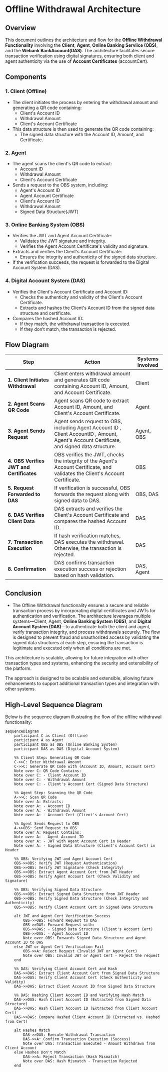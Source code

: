 # Offline Withdrawal Architecture

## Overview

This document outlines the architecture and flow for the **Offline Withdrawal Functionality** involving the **Client**, **Agent**, **Online Banking Serviice (OBS)**,  and the **Webank BankAccount(DAS)**. The architecture facilitates secure transaction verification using digital signatures, ensuring both client and agent authenticity via the use of **Account Certificates** (accountCert).


## Components

### 1. **Client (Offline)**
   - The client initiates the process by entering the withdrawal amount and generating a QR code containing:
     - Client's Account ID
     - Withdrawal Amount
     - Client's Account Certificate 
  - This  data structure is then used to generate the QR code containing:
    -  The signed data structure with the Account ID, Amount, and Certificate.

### 2. **Agent**
   - The agent scans the client's QR code to extract:
     - Account ID
     - Withdrawal Amount
     - Client's Account Certificate
   - Sends a request to the OBS system, including:
     - Agent's Account ID
     - Agent Account Certificate 
     - Client's Account ID
     - Withdrawal Amount
     - Signed Data Structure(JWT)

### 3. **Online Banking System (OBS)**
   - Verifies the JWT and Agent Account Certificate:
     - Validates the JWT signature and integrity.
     - Verifies the Agent Account Certificate's validity and signature.
   - Extracts and verifies the Client's Account Certificate:
     - Ensures the integrity and authenticity of the signed data structure.
   - If the verification succeeds, the request is forwarded to the Digital Account System (DAS).

### 4. **Digital Account System (DAS)**
   - Verifies the Client's Account Certificate and Account ID:
     - Checks the authenticity and validity of the Client's Account Certificate.
     - Extracts and hashes the Client's Account ID from the signed data structure and certificate.
   - Compares the hashed Account ID:
     - If they match, the withdrawal transaction is executed.
     - If they don’t match, the transaction is rejected.

## Flow Diagram

| Step                          | Action                                                                                                                                         | Systems Involved   |
|-------------------------------|------------------------------------------------------------------------------------------------------------------------------------------------|---------------------|
| **1. Client Initiates Withdrawal** | Client enters withdrawal amount and generates QR code containing Account ID, Amount, and Account Certificate.                                      | Client              |
| **2. Agent Scans QR Code**       | Agent scans QR code to extract Account ID, Amount, and Client's Account Certificate.                                                             | Agent               |
| **3. Agent Sends Request**       | Agent sends request to OBS, including Agent Account ID , Client AccountID , Amount,  Agent's Account Certificate, and signed data structure.                   | Agent, OBS          |
| **4. OBS Verifies JWT and Certificates** | OBS verifies the JWT, checks the integrity of the Agent's Account Certificate, and validates the Client's Account Certificate.                      | OBS                 |
| **5. Request Forwarded to DAS**  | If verification is successful, OBS forwards the request along with signed data to DAS.                                                            | OBS, DAS            |
| **6. DAS Verifies Client Data**  | DAS extracts and verifies the Client's Account Certificate and compares the hashed Account ID.                                                    | DAS                 |
| **7. Transaction Execution**     | If hash verification matches, DAS executes the withdrawal. Otherwise, the transaction is rejected.                                                | DAS                 |
| **8. Confirmation**              | DAS confirms transaction execution success or rejection based on hash validation.                                                                | DAS, Agent          |




## Conclusion

- The Offline Withdrawal functionality ensures a secure and reliable transaction process by incorporating digital certificates and JWTs for authentication and verification. The architecture leverages multiple systems—Client, Agent, **Online Banking System (OBS)**, and **Digital Account System (DAS)**—to authenticate both the client and agent, verify transaction integrity, and process withdrawals securely. The flow is designed to prevent fraud and unauthorized access by validating the signed data structures at each step, ensuring the transaction is legitimate and executed only when all conditions are met.

This architecture is scalable, allowing for future integration with other transaction types and systems, enhancing the security and extensibility of the platform.


The approach is designed to be scalable and extensible, allowing future enhancements to support additional transaction types and integration with other systems.

## High-Level Sequence Diagram

Below is the sequence diagram illustrating the flow of the offline withdrawal functionality:


```mermaid
sequenceDiagram
    participant C as Client (Offline)
    participant A as Agent
    participant OBS as OBS (Online Banking System)
    participant DAS as DAS (Digital Account System)

    %% Client Step: Generating QR Code
    C->>C: Enter Withdrawal Amount
    C->>C: Generate QR Code with (Account ID, Amount, Account Cert)
    Note over C: QR Code Contains:
    Note over C: - Client Account ID
    Note over C: - Withdrawal Amount
    Note over C: - Client's Account Cert (Signed Data Structure)

    %% Agent Step: Scanning the QR Code
    A->>C: Scan QR Code
    Note over A: Extracts:
    Note over A: - Account ID
    Note over A: - Withdrawal Amount
    Note over A: - Account Cert (Client's Account Cert)

    %% Agent Sends Request to OBS
    A->>OBS: Send Request to OBS
    Note over A: Request Contains:
    Note over A: - Agent Account ID
    Note over A: - JWT with Agent Account Cert in Header
    Note over A: - Signed Data Structure (Client's Account Cert) in Header

    %% OBS: Verifying JWT and Agent Account Cert
    OBS->>OBS: Verify JWT (Request Authentication)
    OBS->>OBS: Verify JWT Signature (Check Integrity)
    OBS->>OBS: Extract Agent Account Cert from JWT Header
    OBS->>OBS: Verify Agent Account Cert (Check Validity and Signature)

    %% OBS: Verifying Signed Data Structure
    OBS->>OBS: Extract Signed Data Structure from JWT Header
    OBS->>OBS: Verify Signed Data Structure (Check Integrity and Authenticity)
    OBS->>OBS: Verify Client Account Cert in Signed Data Structure

    alt JWT and Agent Cert Verification Success
        OBS->>OBS: Forward Request to DAS
        OBS->>DAS: Forward Request with:
        OBS->>DAS: - Signed Data Structure (Client's Account Cert)
        OBS->>DAS: - Agent Account ID
        Note over OBS: Forwards Signed Data Structure and Agent Account ID to DAS
    else JWT or Agent Cert Verification Fail
        OBS->>A: Reject Request (Invalid JWT or Agent Cert)
        Note over OBS: Invalid JWT or Agent Cert - Reject the request
    end

    %% DAS: Verifying Client Account Cert and Hash
    DAS->>DAS: Extract Client Account Cert from Signed Data Structure
    DAS->>DAS: Verify Client Account Cert (Check Authenticity and Validity)
    DAS->>DAS: Extract Client Account ID from Signed Data Structure

    %% DAS: Hashing Client Account ID and Verifying Hash Match
    DAS->>DAS: Hash Client Account ID (Extracted from Signed Data Structure)
    DAS->>DAS: Hash Client Account ID (Extracted from Client Account Cert)
    DAS->>DAS: Compare Hashed Client Account ID (Extracted vs. Hashed from Cert)

    alt Hashes Match
        DAS->>DAS: Execute Withdrawal Transaction
        DAS->>A: Confirm Transaction Execution (Success)
        Note over DAS: Transaction Executed - Amount Withdrawn from Client Account
    else Hashes Don't Match
        DAS->>A: Reject Transaction (Hash Mismatch)
        Note over DAS: Hash Mismatch - Transaction Rejected
    end
  ```